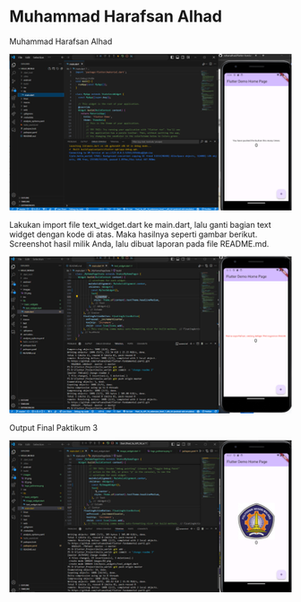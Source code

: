 # Muhammad Harafsan Alhad

Muhammad Harafsan Alhad

![screenshot hello_world](images/01.png)

Lakukan import file text_widget.dart ke main.dart, lalu ganti bagian text widget dengan kode di atas. Maka hasilnya seperti gambar berikut. Screenshot hasil milik Anda, lalu dibuat laporan pada file README.md.

![screenshot text_widget output in main](images/02.png)

Output Final Paktikum 3

![screenshot output final praktikum 3](images/03.png)
